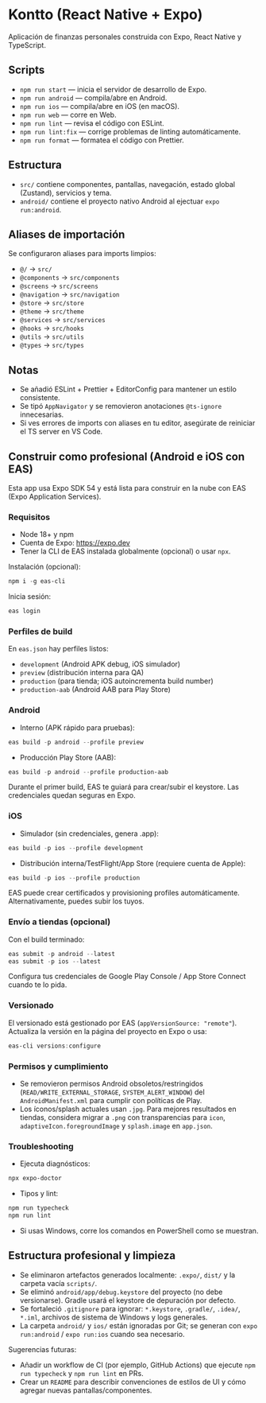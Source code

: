 # Kontto (React Native + Expo)

Aplicación de finanzas personales construida con Expo, React Native y TypeScript.

## Scripts

- `npm run start` — inicia el servidor de desarrollo de Expo.
- `npm run android` — compila/abre en Android.
- `npm run ios` — compila/abre en iOS (en macOS).
- `npm run web` — corre en Web.
- `npm run lint` — revisa el código con ESLint.
- `npm run lint:fix` — corrige problemas de linting automáticamente.
- `npm run format` — formatea el código con Prettier.

## Estructura

- `src/` contiene componentes, pantallas, navegación, estado global (Zustand), servicios y tema.
- `android/` contiene el proyecto nativo Android al ejectuar `expo run:android`.

## Aliases de importación

Se configuraron aliases para imports limpios:

- `@/` -> `src/`
- `@components` -> `src/components`
- `@screens` -> `src/screens`
- `@navigation` -> `src/navigation`
- `@store` -> `src/store`
- `@theme` -> `src/theme`
- `@services` -> `src/services`
- `@hooks` -> `src/hooks`
- `@utils` -> `src/utils`
- `@types` -> `src/types`

## Notas

- Se añadió ESLint + Prettier + EditorConfig para mantener un estilo consistente.
- Se tipó `AppNavigator` y se removieron anotaciones `@ts-ignore` innecesarias.
- Si ves errores de imports con aliases en tu editor, asegúrate de reiniciar el TS server en VS Code.

## Construir como profesional (Android e iOS con EAS)

Esta app usa Expo SDK 54 y está lista para construir en la nube con EAS (Expo Application Services).

### Requisitos

- Node 18+ y npm
- Cuenta de Expo: https://expo.dev
- Tener la CLI de EAS instalada globalmente (opcional) o usar `npx`.

Instalación (opcional):

```powershell
npm i -g eas-cli
```

Inicia sesión:

```powershell
eas login
```

### Perfiles de build

En `eas.json` hay perfiles listos:

- `development` (Android APK debug, iOS simulador)
- `preview` (distribución interna para QA)
- `production` (para tienda; iOS autoincrementa build number)
- `production-aab` (Android AAB para Play Store)

### Android

- Interno (APK rápido para pruebas):

```powershell
eas build -p android --profile preview
```

- Producción Play Store (AAB):

```powershell
eas build -p android --profile production-aab
```

Durante el primer build, EAS te guiará para crear/subir el keystore. Las credenciales quedan seguras en Expo.

### iOS

- Simulador (sin credenciales, genera .app):

```powershell
eas build -p ios --profile development
```

- Distribución interna/TestFlight/App Store (requiere cuenta de Apple):

```powershell
eas build -p ios --profile production
```

EAS puede crear certificados y provisioning profiles automáticamente. Alternativamente, puedes subir los tuyos.

### Envío a tiendas (opcional)

Con el build terminado:

```powershell
eas submit -p android --latest
eas submit -p ios --latest
```

Configura tus credenciales de Google Play Console / App Store Connect cuando te lo pida.

### Versionado

El versionado está gestionado por EAS (`appVersionSource: "remote"`). Actualiza la versión en la página del proyecto en Expo o usa:

```powershell
eas-cli versions:configure
```

### Permisos y cumplimiento

- Se removieron permisos Android obsoletos/restringidos (`READ/WRITE_EXTERNAL_STORAGE`, `SYSTEM_ALERT_WINDOW`) del `AndroidManifest.xml` para cumplir con políticas de Play.
- Los íconos/splash actuales usan `.jpg`. Para mejores resultados en tiendas, considera migrar a `.png` con transparencias para `icon`, `adaptiveIcon.foregroundImage` y `splash.image` en `app.json`.

### Troubleshooting

- Ejecuta diagnósticos:

```powershell
npx expo-doctor
```

- Tipos y lint:

```powershell
npm run typecheck
npm run lint
```

- Si usas Windows, corre los comandos en PowerShell como se muestran.

## Estructura profesional y limpieza

- Se eliminaron artefactos generados localmente: `.expo/`, `dist/` y la carpeta vacía `scripts/`.
- Se eliminó `android/app/debug.keystore` del proyecto (no debe versionarse). Gradle usará el keystore de depuración por defecto.
- Se fortaleció `.gitignore` para ignorar: `*.keystore`, `.gradle/`, `.idea/`, `*.iml`, archivos de sistema de Windows y logs generales.
- La carpeta `android/` y `ios/` están ignoradas por Git; se generan con `expo run:android` / `expo run:ios` cuando sea necesario.

Sugerencias futuras:

- Añadir un workflow de CI (por ejemplo, GitHub Actions) que ejecute `npm run typecheck` y `npm run lint` en PRs.
- Crear un `README` para describir convenciones de estilos de UI y cómo agregar nuevas pantallas/componentes.

